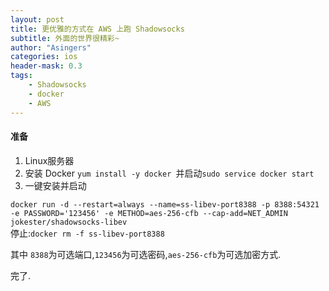 ```yaml
---
layout: post
title: 更优雅的方式在 AWS 上跑 Shadowsocks
subtitle: 外面的世界很精彩~
author: "Asingers"
categories: ios
header-mask: 0.3
tags: 
    - Shadowsocks
    - docker
    - AWS
---
```



#### 准备

1. Linux服务器
2. 安装 Docker ```yum install -y docker ```并启动```sudo service docker start ```
3. 一键安装并启动  

```docker run -d --restart=always --name=ss-libev-port8388 -p 8388:54321 -e PASSWORD='123456' -e METHOD=aes-256-cfb --cap-add=NET_ADMIN jokester/shadowsocks-libev```  
停止:```docker rm -f ss-libev-port8388```  


其中 `8388`为可选端口,`123456`为可选密码,`aes-256-cfb`为可选加密方式.

完了.   


	
